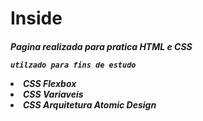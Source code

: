 # Inside #
<h5> Pagina realizada para pratica HTML e CSS 

``utilzado para fins de estudo ``

<li> CSS Flexbox
<li> CSS Variaveis
<li> CSS Arquitetura Atomic Design

